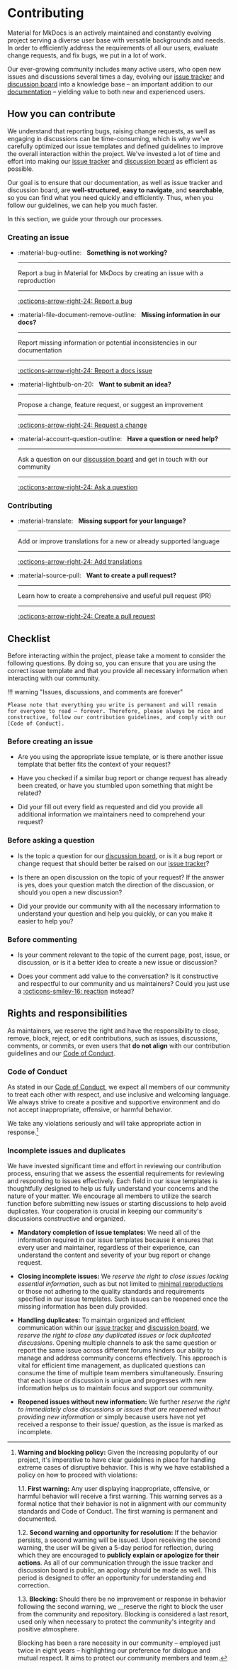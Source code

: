 # Contributing

Material for MkDocs is an actively maintained and constantly evolving project
serving a diverse user base with versatile backgrounds and needs. In order to
efficiently address the requirements of all our users, evaluate change requests,
and fix bugs, we put in a lot of work.

Our ever-growing community includes many active users, who open new
issues and discussions several times a day, evolving our [issue tracker] and
[discussion board] into a knowledge base – an important addition to
our [documentation] – yielding value to both new and experienced users.

  [discussion board]: https://github.com/squidfunk/mkdocs-material/discussions
  [issue tracker]: https://github.com/squidfunk/mkdocs-material/issues
  [documentation]: https://squidfunk.github.io/mkdocs-material/

## How you can contribute

We understand that reporting bugs, raising change requests, as well as engaging
in discussions can be time-consuming, which is why we've carefully optimized our
issue templates and defined guidelines to improve the overall interaction
within the project. We've invested a lot of time and effort into making our
[issue tracker] and [discussion board] as efficient as possible.

Our goal is to ensure that our documentation, as well as issue tracker and
discussion board, are __well-structured__, __easy to navigate__, and
__searchable__, so you can find what you need quickly and efficiently. Thus,
when you follow our guidelines, we can help you much faster.

In this section, we guide your through our processes.

### Creating an issue

<div class="grid cards" markdown>

-   :material-bug-outline: &nbsp;
    __Something is not working?__

    ---

    Report a bug in Material for MkDocs by creating an issue with a
    reproduction

    ---

    [:octicons-arrow-right-24: Report a bug][report a bug]

-   :material-file-document-remove-outline: &nbsp;
    __Missing information in our docs?__

    ---

    Report missing information or potential inconsistencies in our
    documentation

    ---

    [:octicons-arrow-right-24: Report a docs issue][report a docs issue]

-   :material-lightbulb-on-20: &nbsp;
    __Want to submit an idea?__

    ---

    Propose a change, feature request, or suggest an improvement

    ---

    [:octicons-arrow-right-24: Request a change][request a change]

-   :material-account-question-outline: &nbsp;
    __Have a question or need help?__

    ---

    Ask a question on our [discussion board] and get in touch with our
    community

    ---

    [:octicons-arrow-right-24: Ask a question][discussion board]

</div>

### Contributing

<div class="grid cards" markdown>

-   :material-translate: &nbsp;
    __Missing support for your language?__

    ---

    Add or improve translations for a new or already supported language

    ---

    [:octicons-arrow-right-24: Add translations][add translations]

-   :material-source-pull: &nbsp;
    __Want to create a pull request?__

    ---

    Learn how to create a comprehensive and useful pull request (PR)

    ---

    [:octicons-arrow-right-24: Create a pull request][create a pull request]

</div>

  [report a bug]: reporting-a-bug.md
  [report a docs issue]: reporting-a-docs-issue.md
  [request a change]: requesting-a-change.md
  [add translations]: https://github.com/squidfunk/mkdocs-material/adding-translations
  [create a pull request]: making-a-pull-request.md

## Checklist

Before interacting within the project, please take a moment to consider the
following questions. By doing so, you can ensure that you are using the correct
issue template and that you provide all necessary information when interacting
with our community.

!!! warning "Issues, discussions, and comments are forever"

    Please note that everything you write is permanent and will remain
    for everyone to read – forever. Therefore, please always be nice and
    constructive, follow our contribution guidelines, and comply with our
    [Code of Conduct].

### Before creating an issue

- Are you using the appropriate issue template, or is there another issue
  template that better fits the context of your request?

- Have you checked if a similar bug report or change request has already been
  created, or have you stumbled upon something that might be related?

- Did your fill out every field as requested and did you provide all additional
  information we maintainers need to comprehend your request?

### Before asking a question

- Is the topic a question for our [discussion board], or is it a bug report or
  change request that should better be raised on our [issue tracker]?

- Is there an open discussion on the topic of your request? If the answer is yes,
  does your question match the direction of the discussion, or should you open a
  new discussion?

- Did your provide our community with all the necessary information to
  understand your question and help you quickly, or can you make it easier to
  help you?

### Before commenting

- Is your comment relevant to the topic of the current page, post, issue, or
  discussion, or is it a better idea to create a new issue or discussion?

- Does your comment add value to the conversation? Is it constructive and
  respectful to our community and us maintainers? Could you just use a
  [:octicons-smiley-16: reaction][reaction] instead?

  [Code of Conduct]: https://github.com/squidfunk/mkdocs-material/blob/master/CODE_OF_CONDUCT.md
  [reaction]: https://github.blog/2016-03-10-add-reactions-to-pull-requests-issues-and-comments/

## Rights and responsibilities

As maintainers, we reserve the right and have the responsibility to close,
remove, block, reject, or edit contributions, such as issues, discussions,
comments, or commits, or even users that __do not align__ with our contribution
guidelines and our [Code of Conduct].

### Code of Conduct

As stated in our [Code of Conduct], we expect all members of our community to
treat each other with respect, and use inclusive and welcoming language. We
always strive to create a positive and supportive environment and do not accept
inappropriate, offensive, or harmful behavior.

We take any violations seriously and will take appropriate action in response.[^1]

  [^1]:
    __Warning and blocking policy:__
    Given the increasing popularity of our project, it's imperative to have
    clear guidelines in place for handling extreme cases of disruptive behavior.
    This is why we have established a policy on how to proceed with violations:

    1.1. __First warning:__ Any user displaying inappropriate, offensive, or
    harmful behavior will receive a first warning. This warning serves as a
    formal notice that their behavior is not in alignment with our community
    standards and Code of Conduct. The first warning is permanent and documented.

    1.2. __Second warning and opportunity for resolution:__ If the behavior
    persists, a second warning will be issued. Upon receiving the second
    warning, the user will be given a 5-day period for reflection, during which
    they are encouraged to __publicly explain or apologize for their actions__.
    As all of our communication through the issue tracker and discussion board
    is public, an apology should be made as well. This period is designed to offer
    an opportunity for understanding and correction.

    1.3. __Blocking:__ Should there be no improvement or response in behavior
    following the second warning, we __reserve the right to block the user from
    the community and repository. Blocking is considered a last resort, used
    only when necessary to protect the community's integrity and positive
    atmosphere.

    Blocking has been a rare necessity in our community – employed just twice in
    eight years – highlighting our preference for dialogue and mutual respect.
    It aims to protect our community members and team.

### Incomplete issues and duplicates

We have invested significant time and effort in reviewing our contribution
process, ensuring that we assess the essential requirements for reviewing and
responding to issues effectively. Each field in our issue templates is
thoughtfully designed to help us fully understand your concerns and the nature
of your matter. We encourage all members to utilize the search function before
submitting new issues or starting discussions to help avoid duplicates. Your
cooperation is crucial in keeping our community's discussions constructive and
organized.

  - __Mandatory completion of issue templates:__ We need all of the information
  required in our issue templates because it ensures that every user and
  maintainer, regardless of their experience, can understand the content and
  severity of your bug report or change request.

  - __Closing incomplete issues:__
  We _reserve the right to close issues lacking essential information_, such as
  but not limited to [minimal reproductions] or those not adhering to the
  quality standards and requirements specified in our issue templates. Such
  issues can be reopened once the missing information has been duly provided.

  - __Handling duplicates:__ To maintain organized and efficient
  communication within our [issue tracker] and [discussion board], we
  _reserve the right to close any duplicated issues or lock duplicated discussions_.
  Opening multiple channels to ask the same question or report the same issue
  across different forums hinders our ability to manage and address community
  concerns effectively. This approach is vital for efficient time management, as
  duplicated questions can consume the time of multiple team members
  simultaneously. Ensuring that each issue or discussion is unique and
  progresses with new information helps us to maintain focus and support our
  community.

  - __Reopened issues without new information:__ We further
  _reserve the right to immediately close discussions or issues that are reopened without providing new information_
  or simply because users have not yet received a response to their issue/
  question, as the issue is marked as incomplete.

  [minimal reproductions]: ../guides/creating-a-reproduction.md
